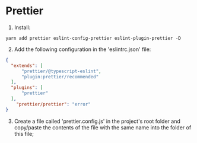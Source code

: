 # Prettier

1. Install:
```
yarn add prettier eslint-config-prettier eslint-plugin-prettier -D
```
2. Add the following configuration in the 'eslintrc.json' file:
```json
{
  "extends": [
      "prettier/@typescript-eslint",
      "plugin:prettier/recommended"
  ],
  "plugins": [
      "prettier"
  ],
    "prettier/prettier": "error"
}
```
3. Create a file called 'prettier.config.js' in the project's root folder and copy/paste the contents of the file with the same name into the folder of this file;

